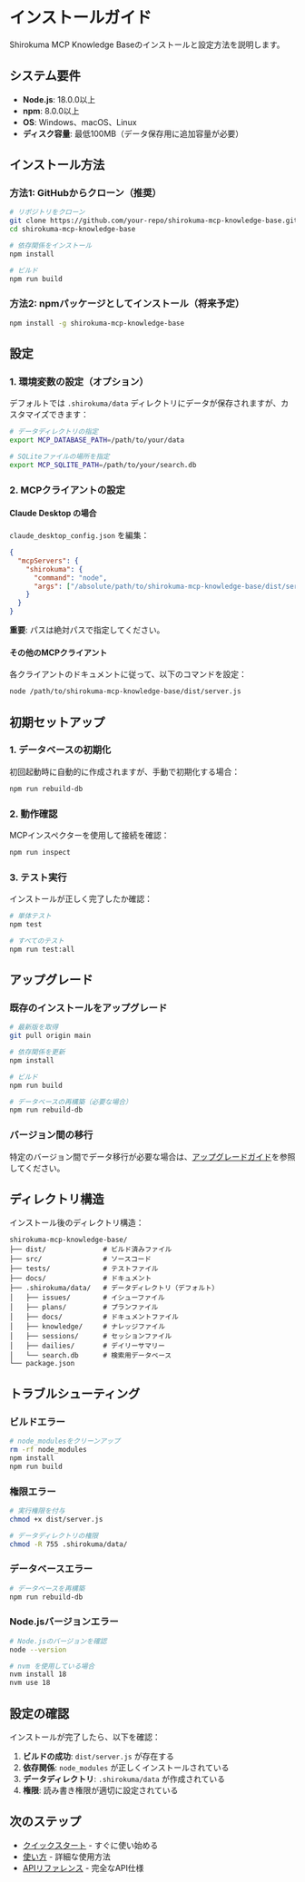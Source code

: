 # インストールガイド

Shirokuma MCP Knowledge Baseのインストールと設定方法を説明します。

## システム要件

- **Node.js**: 18.0.0以上
- **npm**: 8.0.0以上
- **OS**: Windows、macOS、Linux
- **ディスク容量**: 最低100MB（データ保存用に追加容量が必要）

## インストール方法

### 方法1: GitHubからクローン（推奨）

```bash
# リポジトリをクローン
git clone https://github.com/your-repo/shirokuma-mcp-knowledge-base.git
cd shirokuma-mcp-knowledge-base

# 依存関係をインストール
npm install

# ビルド
npm run build
```

### 方法2: npmパッケージとしてインストール（将来予定）

```bash
npm install -g shirokuma-mcp-knowledge-base
```

## 設定

### 1. 環境変数の設定（オプション）

デフォルトでは `.shirokuma/data` ディレクトリにデータが保存されますが、カスタマイズできます：

```bash
# データディレクトリの指定
export MCP_DATABASE_PATH=/path/to/your/data

# SQLiteファイルの場所を指定
export MCP_SQLITE_PATH=/path/to/your/search.db
```

### 2. MCPクライアントの設定

#### Claude Desktop の場合

`claude_desktop_config.json` を編集：

```json
{
  "mcpServers": {
    "shirokuma": {
      "command": "node",
      "args": ["/absolute/path/to/shirokuma-mcp-knowledge-base/dist/server.js"]
    }
  }
}
```

**重要**: パスは絶対パスで指定してください。

#### その他のMCPクライアント

各クライアントのドキュメントに従って、以下のコマンドを設定：

```bash
node /path/to/shirokuma-mcp-knowledge-base/dist/server.js
```

## 初期セットアップ

### 1. データベースの初期化

初回起動時に自動的に作成されますが、手動で初期化する場合：

```bash
npm run rebuild-db
```

### 2. 動作確認

MCPインスペクターを使用して接続を確認：

```bash
npm run inspect
```

### 3. テスト実行

インストールが正しく完了したか確認：

```bash
# 単体テスト
npm test

# すべてのテスト
npm run test:all
```

## アップグレード

### 既存のインストールをアップグレード

```bash
# 最新版を取得
git pull origin main

# 依存関係を更新
npm install

# ビルド
npm run build

# データベースの再構築（必要な場合）
npm run rebuild-db
```

### バージョン間の移行

特定のバージョン間でデータ移行が必要な場合は、[アップグレードガイド](../releases/upgrade.md)を参照してください。

## ディレクトリ構造

インストール後のディレクトリ構造：

```
shirokuma-mcp-knowledge-base/
├── dist/              # ビルド済みファイル
├── src/               # ソースコード
├── tests/             # テストファイル
├── docs/              # ドキュメント
├── .shirokuma/data/   # データディレクトリ（デフォルト）
│   ├── issues/        # イシューファイル
│   ├── plans/         # プランファイル
│   ├── docs/          # ドキュメントファイル
│   ├── knowledge/     # ナレッジファイル
│   ├── sessions/      # セッションファイル
│   ├── dailies/       # デイリーサマリー
│   └── search.db      # 検索用データベース
└── package.json
```

## トラブルシューティング

### ビルドエラー

```bash
# node_modulesをクリーンアップ
rm -rf node_modules
npm install
npm run build
```

### 権限エラー

```bash
# 実行権限を付与
chmod +x dist/server.js

# データディレクトリの権限
chmod -R 755 .shirokuma/data/
```

### データベースエラー

```bash
# データベースを再構築
npm run rebuild-db
```

### Node.jsバージョンエラー

```bash
# Node.jsのバージョンを確認
node --version

# nvm を使用している場合
nvm install 18
nvm use 18
```

## 設定の確認

インストールが完了したら、以下を確認：

1. **ビルドの成功**: `dist/server.js` が存在する
2. **依存関係**: `node_modules` が正しくインストールされている
3. **データディレクトリ**: `.shirokuma/data` が作成されている
4. **権限**: 読み書き権限が適切に設定されている

## 次のステップ

- [クイックスタート](quickstart.md) - すぐに使い始める
- [使い方](usage.md) - 詳細な使用方法
- [APIリファレンス](api-reference.md) - 完全なAPI仕様